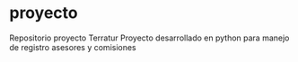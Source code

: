 # proyecto
Repositorio proyecto Terratur
Proyecto desarrollado en python para manejo de registro asesores y comisiones
